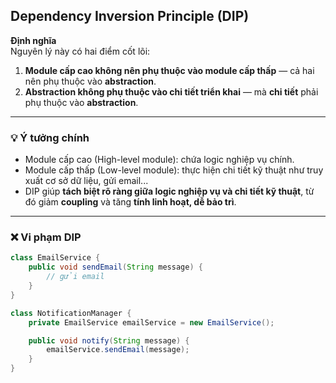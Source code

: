 ## Dependency Inversion Principle (DIP)

**Định nghĩa**  
Nguyên lý này có hai điểm cốt lõi:

1. **Module cấp cao không nên phụ thuộc vào module cấp thấp** — cả hai nên phụ thuộc vào **abstraction**.
2. **Abstraction không phụ thuộc vào chi tiết triển khai** — mà **chi tiết** phải phụ thuộc vào **abstraction**.

---

### 💡 Ý tưởng chính

- Module cấp cao (High-level module): chứa logic nghiệp vụ chính.
- Module cấp thấp (Low-level module): thực hiện chi tiết kỹ thuật như truy xuất cơ sở dữ liệu, gửi email...
- DIP giúp **tách biệt rõ ràng giữa logic nghiệp vụ và chi tiết kỹ thuật**, từ đó giảm **coupling** và tăng **tính linh hoạt, dễ bảo trì**.

---

### ❌ Vi phạm DIP

```java
class EmailService {
    public void sendEmail(String message) {
        // gửi email
    }
}

class NotificationManager {
    private EmailService emailService = new EmailService();

    public void notify(String message) {
        emailService.sendEmail(message);
    }
}

